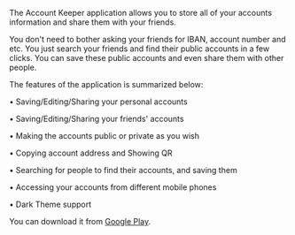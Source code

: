The Account Keeper application allows you to store all of your accounts information and share them with your friends.

You don't need to bother asking your friends for IBAN, account number and etc.
You just search your friends and find their public accounts in a few clicks.
You can save these public accounts and even share them with other people.



The features of the application is summarized below:

• Saving/Editing/Sharing your personal accounts

• Saving/Editing/Sharing your friends' accounts

• Making the accounts public or private as you wish

• Copying account address and Showing QR

• Searching for people to find their accounts, and saving them

• Accessing your accounts from different mobile phones

• Dark Theme support

You can download it from [Google Play](https://play.google.com/store/apps/details?id=com.meliksahcakir.accountkeeper).
